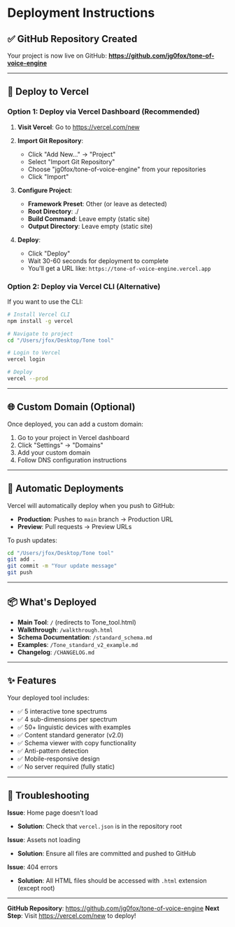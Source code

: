 # Deployment Instructions

## ✅ GitHub Repository Created

Your project is now live on GitHub:
**https://github.com/jg0fox/tone-of-voice-engine**

---

## 🚀 Deploy to Vercel

### Option 1: Deploy via Vercel Dashboard (Recommended)

1. **Visit Vercel**: Go to https://vercel.com/new

2. **Import Git Repository**:
   - Click "Add New..." → "Project"
   - Select "Import Git Repository"
   - Choose "jg0fox/tone-of-voice-engine" from your repositories
   - Click "Import"

3. **Configure Project**:
   - **Framework Preset**: Other (or leave as detected)
   - **Root Directory**: ./
   - **Build Command**: Leave empty (static site)
   - **Output Directory**: Leave empty (static site)

4. **Deploy**:
   - Click "Deploy"
   - Wait 30-60 seconds for deployment to complete
   - You'll get a URL like: `https://tone-of-voice-engine.vercel.app`

### Option 2: Deploy via Vercel CLI (Alternative)

If you want to use the CLI:

```bash
# Install Vercel CLI
npm install -g vercel

# Navigate to project
cd "/Users/jfox/Desktop/Tone tool"

# Login to Vercel
vercel login

# Deploy
vercel --prod
```

---

## 🌐 Custom Domain (Optional)

Once deployed, you can add a custom domain:

1. Go to your project in Vercel dashboard
2. Click "Settings" → "Domains"
3. Add your custom domain
4. Follow DNS configuration instructions

---

## 🔄 Automatic Deployments

Vercel will automatically deploy when you push to GitHub:

- **Production**: Pushes to `main` branch → Production URL
- **Preview**: Pull requests → Preview URLs

To push updates:

```bash
cd "/Users/jfox/Desktop/Tone tool"
git add .
git commit -m "Your update message"
git push
```

---

## 📦 What's Deployed

- **Main Tool**: `/` (redirects to Tone_tool.html)
- **Walkthrough**: `/walkthrough.html`
- **Schema Documentation**: `/standard_schema.md`
- **Examples**: `/Tone_standard_v2_example.md`
- **Changelog**: `/CHANGELOG.md`

---

## ✨ Features

Your deployed tool includes:
- ✅ 5 interactive tone spectrums
- ✅ 4 sub-dimensions per spectrum
- ✅ 50+ linguistic devices with examples
- ✅ Content standard generator (v2.0)
- ✅ Schema viewer with copy functionality
- ✅ Anti-pattern detection
- ✅ Mobile-responsive design
- ✅ No server required (fully static)

---

## 🐛 Troubleshooting

**Issue**: Home page doesn't load
- **Solution**: Check that `vercel.json` is in the repository root

**Issue**: Assets not loading
- **Solution**: Ensure all files are committed and pushed to GitHub

**Issue**: 404 errors
- **Solution**: All HTML files should be accessed with `.html` extension (except root)

---

**GitHub Repository**: https://github.com/jg0fox/tone-of-voice-engine
**Next Step**: Visit https://vercel.com/new to deploy!
